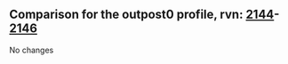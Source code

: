 ## Comparison for the outpost0 profile, rvn: [2144](https://github.com/PRO100KatYT/FortniteProfileRevisions/tree/main/profiles/outpost0/2144%20outpost0.json)-[2146](https://github.com/PRO100KatYT/FortniteProfileRevisions/tree/main/profiles/outpost0/2146%20outpost0.json)

No changes
